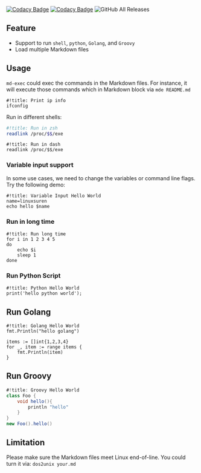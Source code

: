 [![Codacy Badge](https://app.codacy.com/project/badge/Grade/5022a74d146f487581821fd1c3435437)](https://www.codacy.com/gh/LinuxSuRen/md-exec/dashboard?utm_source=github.com&amp;utm_medium=referral&amp;utm_content=LinuxSuRen/md-exec&amp;utm_campaign=Badge_Grade)
[![Codacy Badge](https://app.codacy.com/project/badge/Coverage/5022a74d146f487581821fd1c3435437)](https://www.codacy.com/gh/LinuxSuRen/md-exec/dashboard?utm_source=github.com&utm_medium=referral&utm_content=LinuxSuRen/md-exec&utm_campaign=Badge_Coverage)
![GitHub All Releases](https://img.shields.io/github/downloads/linuxsuren/md-exec/total)

## Feature

* Support to run `shell`, `python`, `Golang`, and `Groovy`
* Load multiple Markdown files

## Usage
`md-exec` could exec the commands in the Markdown files.
For instance, it will execute those commands which in Markdown block via `mde README.md`

```shell
#!title: Print ip info
ifconfig
```

Run in different shells:
```zsh
#!title: Run in zsh
readlink /proc/$$/exe
```

```dash
#!title: Run in dash
readlink /proc/$$/exe
```

### Variable input support
In some use cases, we need to change the variables or command line flags. Try the following demo:

```shell
#!title: Variable Input Hello World
name=linuxsuren
echo hello $name
```

### Run in long time
```shell
#!title: Run long time
for i in 1 2 3 4 5
do
    echo $i
    sleep 1
done
```

### Run Python Script
```python3
#!title: Python Hello World
print('hello python world');
```

## Run Golang
```golang
#!title: Golang Hello World
fmt.Println("hello golang")

items := []int{1,2,3,4}
for _, item := range items {
    fmt.Println(item)
}
```

## Run Groovy
```groovy
#!title: Groovy Hello World
class Foo {
    void hello(){
        println "hello"
    }
}
new Foo().hello()
```

## Limitation
Please make sure the Markdown files meet Linux end-of-line.
You could turn it via: `dos2unix your.md`
